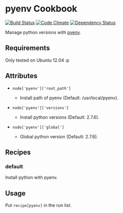 pyenv Cookbook
============
[![Build Status](https://travis-ci.org/kei-yamazaki/chef-pyenv.png?branch=master)](https://travis-ci.org/kei-yamazaki/chef-pyenv)
[![Code Climate](https://codeclimate.com/repos/52a52205c7f3a36adb00bcce/badges/dc5ca3bbfb6a57f61802/gpa.png)](https://codeclimate.com/repos/52a52205c7f3a36adb00bcce/feed)
[![Dependency Status](https://gemnasium.com/kei-yamazaki/chef-pyenv.png)](https://gemnasium.com/kei-yamazaki/chef-pyenv)

Manage python versions with [pyenv](https://github.com/yyuu/pyenv).


Requirements
------------
Only tested on Ubuntu 12.04 :p


Attributes
----------
* `node['pyenv']['root_path']`
    - Install path of pyenv (Default: /usr/local/pyenv).

* `node['pyenv']['versions']`
    - Install python versions (Default: 2.7.6).

* `node['pyenv']['global']`
    - Global python version (Default: 2.7.6).

Recipes
-------
### default
Install python with pyenv.

Usage
-----
Put `recipe[pyenv]` in the run list.
